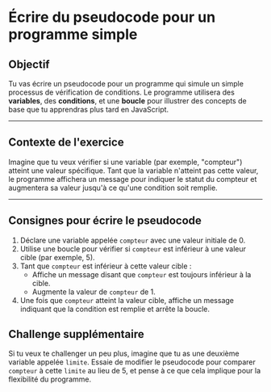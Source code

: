 # Écrire du pseudocode pour un programme simple

## Objectif

Tu vas écrire un pseudocode pour un programme qui simule un simple processus de vérification de conditions. Le programme utilisera des **variables**, des **conditions**, et une **boucle** pour illustrer des concepts de base que tu apprendras plus tard en JavaScript.

---

## Contexte de l'exercice

Imagine que tu veux vérifier si une variable (par exemple, "compteur") atteint une valeur spécifique. Tant que la variable n'atteint pas cette valeur, le programme affichera un message pour indiquer le statut du compteur et augmentera sa valeur jusqu'à ce qu'une condition soit remplie.

---

## Consignes pour écrire le pseudocode

1. Déclare une variable appelée `compteur` avec une valeur initiale de 0.
2. Utilise une boucle pour vérifier si `compteur` est inférieur à une valeur cible (par exemple, 5).
3. Tant que `compteur` est inférieur à cette valeur cible :
   - Affiche un message disant que `compteur` est toujours inférieur à la cible.
   - Augmente la valeur de `compteur` de 1.
4. Une fois que `compteur` atteint la valeur cible, affiche un message indiquant que la condition est remplie et arrête la boucle.

## Challenge supplémentaire

Si tu veux te challenger un peu plus, imagine que tu as une deuxième variable appelée `limite`. Essaie de modifier le pseudocode pour comparer `compteur` à cette `limite` au lieu de 5, et pense à ce que cela implique pour la flexibilité du programme.
